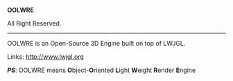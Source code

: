 **OOLWRE**

All Right Reserved.

--------------------

OOLWRE is an Open-Source 3D Engine built on top of LWJGL.

Links:
	http://www.lwjgl.org


***PS***: OOLWRE means **O**bject-**O**riented **L**ight **W**eight **R**ender **E**ngine
